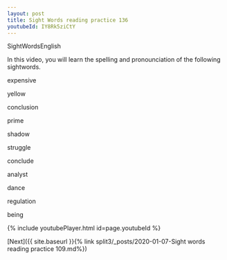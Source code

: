 ```yaml
---
layout: post
title: Sight Words reading practice 136
youtubeId: IY8Rk5ziCtY
---
```

 
 
SightWordsEnglish

In this video, you will learn the spelling and pronounciation of the following sightwords.

expensive

yellow

conclusion

prime

shadow

struggle

conclude

analyst

dance

regulation

being

 
{% include youtubePlayer.html id=page.youtubeId %}
 
 

[Next]({{ site.baseurl }}{% link  split3/_posts/2020-01-07-Sight words reading practice 109.md%})
 
